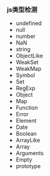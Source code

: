 ### js类型检测
+ undefined
+ null
+ number
+ NaN
+ string
+ ObjectLike
+ WeakSet
+ WeakMap
+ Symbol
+ Set
+ RegExp
+ Object
+ Map
+ Function
+ Error
+ Element
+ Date
+ Boolean
+ ArrayLike
+ Array
+ Arguments
+ Empty
+ prototype
